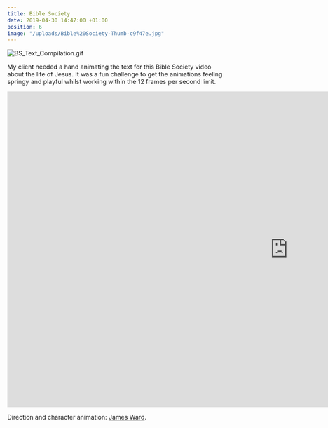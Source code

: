```yaml
---
title: Bible Society
date: 2019-04-30 14:47:00 +01:00
position: 6
image: "/uploads/Bible%20Society-Thumb-c9f47e.jpg"
---
```


![BS_Text_Compilation.gif](/uploads/BS_Text_Compilation.gif)

My client needed a hand animating the text for this Bible Society video about the life of Jesus. It was a fun challenge to get the animations feeling springy and playful whilst working within the 12 frames per second limit.

<iframe width="1280" height="720" src="https://www.youtube.com/embed/O9GSs5B-0yQ" frameborder="0" allow="accelerometer; autoplay; encrypted-media; gyroscope; picture-in-picture" allowfullscreen></iframe>

Direction and character animation: [James Ward](http://www.jamesward.tv/).

